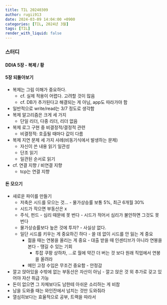 ```yaml
---
title: TIL 20240309
author: rugii913
date: 2024-03-09 14:04:00 +0900
categories: [TIL, 2024년 3월]
tags: [TIL]
render_with_liquid: false
---
```


### 스터디

#### DDIA 5장 - 복제 / 황

#### 5장 되돌아보기
- 복제는 그림 이해가 중요하다.
  - cf. 실제 적용이 어렵다. 고려할 것이 많음
  - cf. DB가 추가된다고 해결되는 게 아님, app도 따라가야 함
- 일반적으로 write/read는 3/7 정도로 생각함
- 복제 알고리즘은 크게 세 가지
  - 단일 리더, 다중 리더, 리더 없음
- 복제 로그 구현 중 비결정적/결정적 관련
  - 비결정적: 호출될 때마다 값이 다름
- 복제 지연 문제 세 가지 사례(비동기식에서 발생하는 문제)
  - 자신이 쓴 내용 읽기 일관성
  - 단조 읽기
  - 일관된 순서로 읽기
- cf. 연결 지향 / 비연결 지향
  - tcp는 연결 지향

#### 돈 모으기
- 새로운 파이를 만들기
  - 저축은 시드를 모으는 것... - 물가상승률 보통 5%, 최근 6개월 30%
  - 시드가 작으면 부동산은 x
  - 주식, 펀드 - 심리 때문에 못 번다 - 시드가 적어서 심리가 불안하면 그것도 못 번다
  - 물가상승률보다 높은 것에 투자? - 사실상 없다.
  - 일단 시드를 키우는 게 중요하긴 하다 - 쓸 데 없이 시드를 안 잃는 게 중요
    - 젊을 때는 연봉을 올리는 게 중요 - 대출 받을 때 인센티브가 아니라 연봉을 본다 - 땡길 수 있는 기회
      - 투잡 쿠팡 상하차, ...로 월에 약간 더 버는 것 보다 원래 직업에서 연봉을 올려라
    - 메인 고정 수입은 무조건 중요함 - 안정감
- 깔고 앉아있을 수밖에 없는 부동산은 자산이 아님 - 깔고 앉은 것 외 추가로 갖고 있어야 자산 취급 가능
- 돈이 없으면 그 자체보다도 남한테 아쉬운 소리하는 게 비참
- 남을 도와줄 때는 와인잔에서 넘치는 것만 도와줘라
- 열심히보다는 효율적으로 공부, 트랙을 따라서
